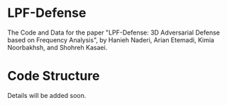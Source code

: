 # LPF-Defense

The Code and Data for the paper "LPF-Defense: 3D Adversarial Defense
based on Frequency Analysis", by Hanieh Naderi, Arian Etemadi, Kimia Noorbakhsh, and Shohreh Kasaei.

# Code Structure
Details will be added soon.
